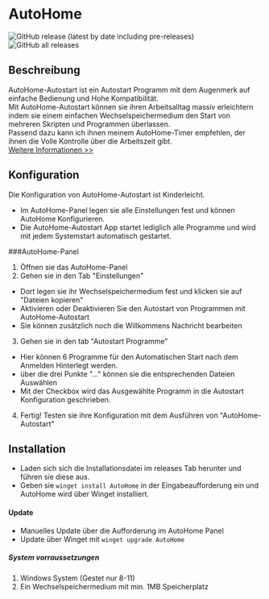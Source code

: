 # AutoHome
![GitHub release (latest by date including pre-releases)](https://img.shields.io/github/v/release/luca-alexander-thomas/AutoHome?color=green&include_prereleases&label=Version&logo=Windows)  ![GitHub all releases](https://img.shields.io/github/downloads/luca-alexander-thomas/AutoHome/total)
<br>

## Beschreibung
AutoHome-Autostart ist ein Autostart Programm mit dem Augenmerk auf einfache Bedienung und Hohe Kompatibilität.
<br>
Mit AutoHome-Autostart können sie ihren Arbeitsalltag massiv erleichtern indem sie einem einfachen Wechselspeichermedium den Start von mehreren Skripten und Programmen überlassen.
<br>
Passend dazu kann ich ihnen meinem AutoHome-Timer empfehlen, der ihnen die Volle Kontrolle über die Arbeitszeit gibt.
<br>
[Weitere Informationen >>](https://github.com/luca-alexander-thomas/AutoHome-Timer)

## Konfiguration
Die Konfiguration von AutoHome-Autostart ist Kinderleicht.
- Im AutoHome-Panel legen sie alle Einstellungen fest und können AutoHome Konfigurieren.
- Die AutoHome-Autostart App startet lediglich alle Programme und wird mit jedem Systemstart automatisch gestartet.

###AutoHome-Panel
1. Öffnen sie das AutoHome-Panel
2. Gehen sie in den Tab "Einstellungen"
  - Dort legen sie ihr Wechselspeichermedium fest und klicken sie auf "Dateien kopieren"
  - Aktivieren oder Deaktivieren Sie den Autostart von Programmen mit AutoHome-Autostart
  - Sie können zusätzlich noch die Willkommens Nachricht bearbeiten
3. Gehen sie in den tab "Autostart Programme"
  - Hier können 6 Programme für den Automatischen Start nach dem Anmelden Hinterlegt werden.
  - über die drei Punkte "..." können sie die entsprechenden Dateien Auswählen
  - Mit der Checkbox wird das Ausgewählte Programm in die Autostart Konfiguration geschrieben.
4. Fertig! Testen sie ihre Konfiguration mit dem Ausführen von "AutoHome-Autostart" 


## Installation
- Laden sich sich die Installationsdatei im releases Tab herunter und führen sie diese aus.
- Geben sie `winget install AutoHome` in der Eingabeaufforderung ein und AutoHome wird über Winget installiert.

#### Update
- Manuelles Update über die Aufforderung im AutoHome Panel
- Update über Winget mit `winget upgrade AutoHome`


##### System vorraussetzungen

1. Windows System (Gestet nur 8-11)
2. Ein Wechselspeichermedium mit min. 1MB Speicherplatz
